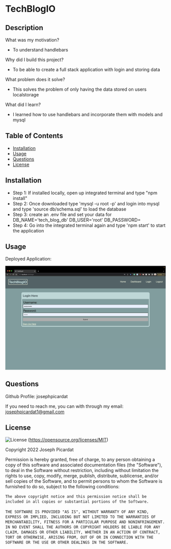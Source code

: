 # TechBlogIO

## Description

What was my motivation?

- To understand handlebars

Why did I build this project?

- To be able to create a full stack application with login and storing data

What problem does it solve?

- This solves the problem of only having the data stored on users localstorage

What did I learn?

- I learned how to use handlebars and incorporate them with models and mysql

## Table of Contents

- [Installation](#installation)
- [Usage](#usage)
- [Questions](#questions)
- [License](#license)

## Installation

- Step 1: If installed locally, open up integrated terminal and type "npm install"
- Step 2: Once downloaded type 'mysql -u root -p' and login into mysql and type 'source db/schema.sql' to load the database
- Step 3: create an .env file and set your data for DB_NAME='tech_blog_db' DB_USER='root' DB_PASSWORD=
- Step 4: Go into the integrated terminal again and type 'npm start' to start the application

## Usage

Deployed Application:

![Login page](./assets/login.png)

## Questions

Github Profile: josephpicardat

If you need to reach me, you can with through my email: josephpicardat1@gmail.com

## License

![License](https://img.shields.io/badge/License-MIT-yellow.svg)
(https://opensource.org/licenses/MIT)

Copyright 2022 Joseph Picardat

Permission is hereby granted, free of charge, to any person obtaining a copy of this software and associated documentation files (the "Software"), to deal in the Software without restriction, including without limitation the rights to use, copy, modify, merge, publish, distribute, sublicense, and/or sell copies of the Software, and to permit persons to whom the Software is furnished to do so, subject to the following conditions:

    The above copyright notice and this permission notice shall be included in all copies or substantial portions of the Software.

    THE SOFTWARE IS PROVIDED "AS IS", WITHOUT WARRANTY OF ANY KIND, EXPRESS OR IMPLIED, INCLUDING BUT NOT LIMITED TO THE WARRANTIES OF MERCHANTABILITY, FITNESS FOR A PARTICULAR PURPOSE AND NONINFRINGEMENT. IN NO EVENT SHALL THE AUTHORS OR COPYRIGHT HOLDERS BE LIABLE FOR ANY CLAIM, DAMAGES OR OTHER LIABILITY, WHETHER IN AN ACTION OF CONTRACT, TORT OR OTHERWISE, ARISING FROM, OUT OF OR IN CONNECTION WITH THE SOFTWARE OR THE USE OR OTHER DEALINGS IN THE SOFTWARE.

